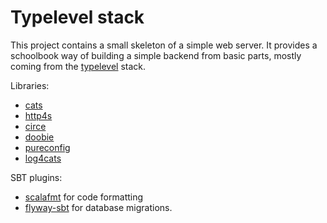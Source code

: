 # Typelevel stack

This project contains a small skeleton of a simple web server. It provides a schoolbook way of building a simple backend from basic parts, mostly coming from the [typelevel](https://typelevel.org/) stack.

Libraries:
- [cats](https://typelevel.org/cats/)
- [http4s](https://http4s.org/)
- [circe](https://circe.github.io/circe/)
- [doobie](https://tpolecat.github.io/doobie/)
- [pureconfig](https://pureconfig.github.io/)
- [log4cats](https://christopherdavenport.github.io/log4cats/)

SBT plugins:
- [scalafmt](https://scalameta.org/scalafmt/) for code formatting
- [flyway-sbt](https://github.com/flyway/flyway-sbt) for database migrations.
